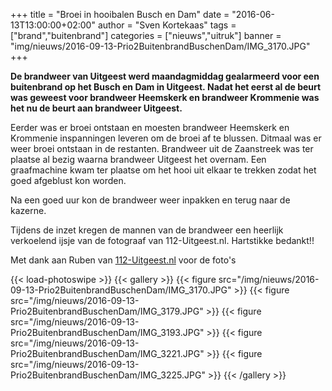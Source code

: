 +++
title = "Broei in hooibalen Busch en Dam"
date = "2016-06-13T13:00:00+02:00"
author = "Sven Kortekaas"
tags = ["brand","buitenbrand"]
categories = ["nieuws","uitruk"]
banner = "img/nieuws/2016-09-13-Prio2BuitenbrandBuschenDam/IMG_3170.JPG"
+++

**De brandweer van Uitgeest werd maandagmiddag gealarmeerd voor een buitenbrand op het Busch en Dam in Uitgeest. Nadat het eerst al de beurt was geweest voor brandweer Heemskerk en brandweer Krommenie was het nu de beurt aan brandweer Uitgeest.**  

Eerder was er broei ontstaan en moesten brandweer Heemskerk en Krommenie inspanningen leveren om de broei af te blussen. Ditmaal was er weer broei ontstaan in de restanten. Brandweer uit de Zaanstreek was ter plaatse al bezig waarna brandweer Uitgeest het overnam. Een graafmachine kwam ter plaatse om het hooi uit elkaar te trekken zodat het goed afgeblust kon worden.  

Na een goed uur kon de brandweer weer inpakken en terug naar de kazerne.  

Tijdens de inzet kregen de mannen van de brandweer een heerlijk verkoelend ijsje van de fotograaf van 112-Uitgeest.nl. Hartstikke bedankt!!  

Met dank aan Ruben van [112-Uitgeest.nl](https://www.112-uitgeest.nl) voor de foto's  

{{< load-photoswipe >}}
{{< gallery >}}
  {{< figure src="/img/nieuws/2016-09-13-Prio2BuitenbrandBuschenDam/IMG_3170.JPG" >}}
  {{< figure src="/img/nieuws/2016-09-13-Prio2BuitenbrandBuschenDam/IMG_3179.JPG" >}}
  {{< figure src="/img/nieuws/2016-09-13-Prio2BuitenbrandBuschenDam/IMG_3193.JPG" >}}
  {{< figure src="/img/nieuws/2016-09-13-Prio2BuitenbrandBuschenDam/IMG_3221.JPG" >}}
  {{< figure src="/img/nieuws/2016-09-13-Prio2BuitenbrandBuschenDam/IMG_3225.JPG" >}}
{{< /gallery >}}
